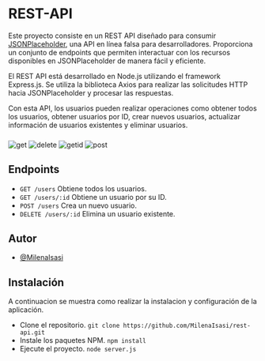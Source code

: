 
# REST-API 

Este proyecto consiste en un REST API diseñado para consumir [JSONPlaceholder](https://jsonplaceholder.typicode.com/), una API en línea falsa para desarrolladores. Proporciona un conjunto de endpoints que permiten interactuar con los recursos disponibles en JSONPlaceholder de manera fácil y eficiente.

El REST API está desarrollado en Node.js utilizando el framework Express.js. Se utiliza la biblioteca Axios para realizar las solicitudes HTTP hacia JSONPlaceholder y procesar las respuestas.

Con esta API, los usuarios pueden realizar operaciones como obtener todos los usuarios, obtener usuarios por ID, crear nuevos usuarios, actualizar información de usuarios existentes y eliminar usuarios.

###

![get](https://github.com/MilenaIsasi/rest-api/assets/115422599/7d9bbb58-8251-428e-91c8-2e1e55bf4a53)
![delete](https://github.com/MilenaIsasi/rest-api/assets/115422599/dc4dec2e-0ba9-4453-80dd-1483784d9856)
![getid](https://github.com/MilenaIsasi/rest-api/assets/115422599/d0b3c987-4e72-469c-89c2-c968e3a67289)
![post](https://github.com/MilenaIsasi/rest-api/assets/115422599/b3b1120e-c692-434e-a466-8762581e4ae5)

###

## Endpoints

- `GET /users` Obtiene todos los usuarios.
- `GET /users/:id` Obtiene un usuario por su ID.
- `POST /users` Crea un nuevo usuario.
- `DELETE /users/:id` Elimina un usuario existente.
    
## Autor

- [@MilenaIsasi](https://www.github.com/MilenaIsasi)


## Instalación
A continuacion se muestra como realizar la instalacion y configuración de la aplicación.
- Clone el repositorio.
`git clone https://github.com/MilenaIsasi/rest-api.git`
- Instale los paquetes NPM.
`npm install`
- Ejecute el proyecto.
`node server.js`

